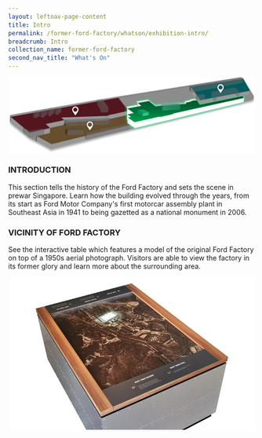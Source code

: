 ```yaml
---
layout: leftnav-page-content
title: Intro
permalink: /former-ford-factory/whatson/exhibition-intro/
breadcrumb: Intro
collection_name: former-ford-factory
second_nav_title: "What's On"
---
```


![Exhibition Intro](/images/formerford/greenmap.png)

### INTRODUCTION

This section tells the history of the Ford Factory and sets the scene in prewar Singapore. Learn how the building evolved through the years, from its start as Ford Motor Company's first motorcar assembly plant in Southeast Asia in 1941 to being gazetted as a national monument in 2006.



### VICINITY OF FORD FACTORY

See the interactive table which features a model of the original Ford Factory on top of a 1950s aerial photograph. Visitors are able to view the factory in its former glory and learn more about the surrounding area.

![Exhibition Intro](/images/formerford/interactivetable.jpg)

